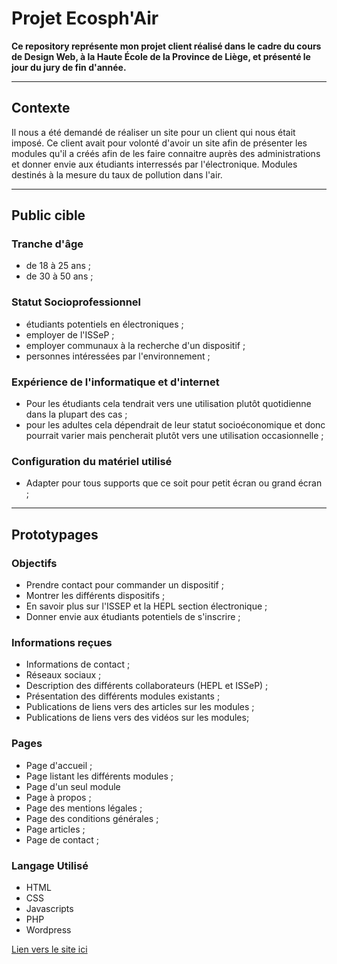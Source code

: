 # Projet Ecosph'Air

**Ce repository représente mon projet client réalisé dans le cadre du cours de Design Web, à la Haute École de la Province de Liège, et présenté le jour du jury de fin d'année.**

-------------------------------

## Contexte
Il nous a été demandé de réaliser un site pour un client qui nous était imposé. Ce client avait pour volonté d'avoir un site afin de présenter les modules qu'il a créés afin de les faire connaitre auprès des administrations et donner envie aux étudiants interressés par l'électronique. Modules destinés à la mesure du taux de pollution dans l'air.

-------------------------------

## Public cible

### Tranche d'âge

- de 18 à 25 ans ;
- de 30 à 50 ans ;

### Statut Socioprofessionnel

- étudiants potentiels en électroniques ;
- employer de l'ISSeP ;
- employer communaux à la recherche d'un dispositif ;
- personnes intéressées par l'environnement ;

### Expérience de l'informatique et d'internet

- Pour les étudiants cela tendrait vers une utilisation plutôt quotidienne dans la plupart des cas ;
- pour les adultes cela dépendrait de leur statut socioéconomique et donc pourrait varier mais pencherait plutôt vers une utilisation occasionnelle ;

### Configuration du matériel utilisé

- Adapter pour tous supports que ce soit pour petit écran ou grand écran ;
-------------------------------
## Prototypages
### Objectifs

- Prendre contact pour commander un dispositif ;
- Montrer les différents dispositifs ;
- En savoir plus sur l'ISSEP et la HEPL section électronique ;
- Donner envie aux étudiants potentiels de s'inscrire ;

### Informations reçues

- Informations de contact ;
- Réseaux sociaux ;
- Description des différents collaborateurs (HEPL et ISSeP) ;
- Présentation des différents modules existants ;
- Publications de liens vers des articles sur les modules ;
- Publications de liens vers des vidéos sur les modules;

### Pages

- Page d'accueil ;
- Page listant les différents modules ;
- Page d'un seul module
- Page à propos ;
- Page des mentions légales ;
- Page des conditions générales ;
- Page articles ;
- Page de contact ;

### Langage Utilisé

- HTML
- CSS
- Javascripts
- PHP
- Wordpress


[Lien vers le site ici](https://ecosphair.gwenaelle-batta.be/fr/)